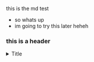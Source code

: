 this is the md test



* so whats up
* im going to try this later heheh

### this is a header


<details>
<summary>Title</summary>

* whats up
* maybe this will work
* hopefully

</details>